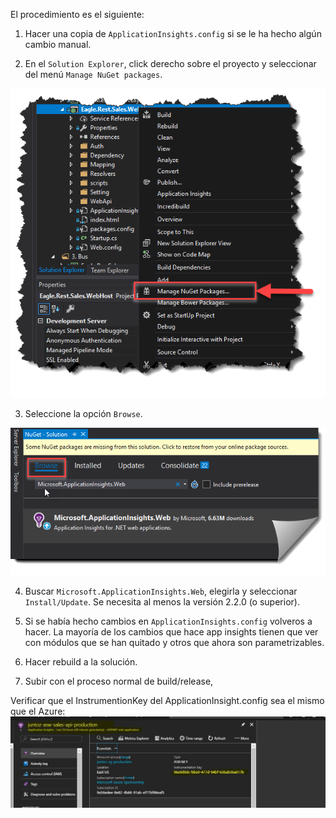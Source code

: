 El procedimiento es el siguiente:

1. Hacer una copia de `ApplicationInsights.config` si se le ha hecho algún cambio manual.

1. En el `Solution Explorer`, click derecho sobre el proyecto y seleccionar del menú `Manage NuGet packages`.
<center>

![Items.png](/.attachments/Items-3e6cf0eb-3bcf-4dc4-ab64-d8b149b3a69c.png)

</center>

3. Seleccione la opción `Browse`.

![Items2.png](/.attachments/Items2-0cfd6df7-91fb-451d-a87e-edcd0cf7e538.png)


4. Buscar `Microsoft.ApplicationInsights.Web`, elegirla y seleccionar `Install/Update`. Se necesita al menos la versión 2.2.0 (o superior).

1. Si se había hecho cambios en `ApplicationInsights.config` volveros a hacer. La mayoría de los cambios que hace app insights tienen que ver con módulos que se han quitado y otros que ahora son parametrizables. 

1. Hacer rebuild a la solución.

1. Subir con el proceso normal de build/release,

Verificar que el InstrumentionKey del ApplicationInsight.config sea el mismo que el Azure:
![Items3.png](/.attachments/Items3-94f7be27-45c1-4716-8cc1-f2bff659c746.png)
 

